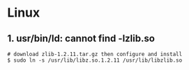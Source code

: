 # Linux

## 1. usr/bin/ld: cannot find -lzlib.so

```shell
# download zlib-1.2.11.tar.gz then configure and install
$ sudo ln -s /usr/lib/libz.so.1.2.11 /usr/lib/libzlib.so
```
